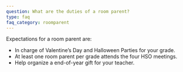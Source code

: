 ```yaml
---
question: What are the duties of a room parent?
type: faq
faq_category: roomparent
---
```

Expectations for a room parent are:
- In charge of Valentine’s Day and Halloween Parties for your grade.
- At least one room parent per grade attends the four HSO meetings.
- Help organize a end-of-year gift for your teacher.